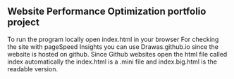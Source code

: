 ## Website Performance Optimization portfolio project
To run the program locally open index.html in your browser
For checking the site with pageSpeed Insights you can use Drawas.github.io since the website is hosted on github.
Since Github websites open the html file called index automatically the index.html is a .mini file and index.big.html is the readable version.
